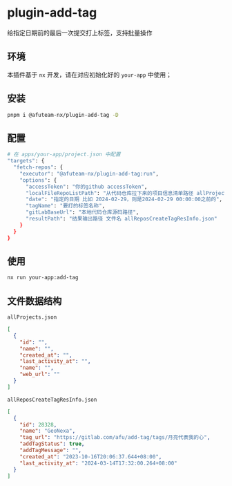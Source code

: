 # plugin-add-tag

给指定日期前的最后一次提交打上标签，支持批量操作


## 环境
本插件基于 `nx` 开发，请在对应初始化好的 `your-app` 中使用；


## 安装

```bash
pnpm i @afuteam-nx/plugin-add-tag -D
```

## 配置
```bash
# 在 apps/your-app/project.json 中配置
"targets": {
  "fetch-repos": {
    "executor": "@afuteam-nx/plugin-add-tag:run",
    "options": {
      "accessToken": "你的github accessToken",
      "localFileRepoListPath": "从代码仓库拉下来的项目信息清单路径 allProjects.json",
      "date": "指定的日期 比如 2024-02-29，则是2024-02-29 00:00:00之前的",
      "tagName": "要打的标签名称",
      "gitLabBaseUrl": "本地代码仓库源码路径",
      "resultPath": "结果输出路径 文件名 allReposCreateTagResInfo.json"
    }
  }
}

```

## 使用
```bash
nx run your-app:add-tag
```

## 文件数据结构

`allProjects.json`
```json
[
  {
    "id": "",
    "name": "",
    "created_at": "",
    "last_activity_at": "",
    "name": "",
    "web_url": ""
  }
]
```


`allReposCreateTagResInfo.json`
```json
[
  {
    "id": 28328,
    "name": "GeoNexa",
    "tag_url": "https://gitlab.com/afu/add-tag/tags/月亮代表我的心",
    "addTagStatus": true,
    "addTagMessage": "",
    "created_at": "2023-10-16T20:06:37.644+08:00",
    "last_activity_at": "2024-03-14T17:32:00.264+08:00"
  }
]
```



